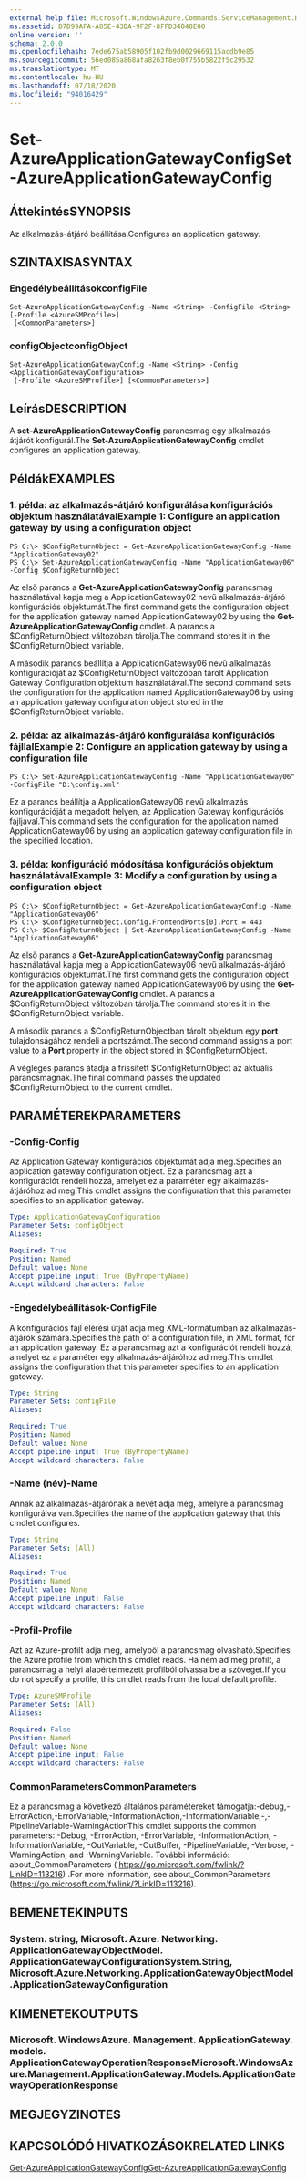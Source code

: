 ```yaml
---
external help file: Microsoft.WindowsAzure.Commands.ServiceManagement.Network.dll-Help.xml
ms.assetid: D7D99AFA-A85E-43DA-9F2F-8FFD34048E00
online version: ''
schema: 2.0.0
ms.openlocfilehash: 7ede675ab58905f102fb9d0029669115acdb9e85
ms.sourcegitcommit: 56ed085a868afa8263f8eb0f755b5822f5c29532
ms.translationtype: MT
ms.contentlocale: hu-HU
ms.lasthandoff: 07/18/2020
ms.locfileid: "94016429"
---
```

# <span data-ttu-id="36c66-101">Set-AzureApplicationGatewayConfig</span><span class="sxs-lookup"><span data-stu-id="36c66-101">Set-AzureApplicationGatewayConfig</span></span>

## <span data-ttu-id="36c66-102">Áttekintés</span><span class="sxs-lookup"><span data-stu-id="36c66-102">SYNOPSIS</span></span>
<span data-ttu-id="36c66-103">Az alkalmazás-átjáró beállítása.</span><span class="sxs-lookup"><span data-stu-id="36c66-103">Configures an application gateway.</span></span>

## <span data-ttu-id="36c66-104">SZINTAXISA</span><span class="sxs-lookup"><span data-stu-id="36c66-104">SYNTAX</span></span>

### <span data-ttu-id="36c66-105">Engedélybeállítások</span><span class="sxs-lookup"><span data-stu-id="36c66-105">configFile</span></span>
```
Set-AzureApplicationGatewayConfig -Name <String> -ConfigFile <String> [-Profile <AzureSMProfile>]
 [<CommonParameters>]
```

### <span data-ttu-id="36c66-106">configObject</span><span class="sxs-lookup"><span data-stu-id="36c66-106">configObject</span></span>
```
Set-AzureApplicationGatewayConfig -Name <String> -Config <ApplicationGatewayConfiguration>
 [-Profile <AzureSMProfile>] [<CommonParameters>]
```

## <span data-ttu-id="36c66-107">Leírás</span><span class="sxs-lookup"><span data-stu-id="36c66-107">DESCRIPTION</span></span>
<span data-ttu-id="36c66-108">A **set-AzureApplicationGatewayConfig** parancsmag egy alkalmazás-átjárót konfigurál.</span><span class="sxs-lookup"><span data-stu-id="36c66-108">The **Set-AzureApplicationGatewayConfig** cmdlet configures an application gateway.</span></span>

## <span data-ttu-id="36c66-109">Példák</span><span class="sxs-lookup"><span data-stu-id="36c66-109">EXAMPLES</span></span>

### <span data-ttu-id="36c66-110">1. példa: az alkalmazás-átjáró konfigurálása konfigurációs objektum használatával</span><span class="sxs-lookup"><span data-stu-id="36c66-110">Example 1: Configure an application gateway by using a configuration object</span></span>
```
PS C:\> $ConfigReturnObject = Get-AzureApplicationGatewayConfig -Name "ApplicationGateway02"
PS C:\> Set-AzureApplicationGatewayConfig -Name "ApplicationGateway06" -Config $ConfigReturnObject
```

<span data-ttu-id="36c66-111">Az első parancs a **Get-AzureApplicationGatewayConfig** parancsmag használatával kapja meg a ApplicationGateway02 nevű alkalmazás-átjáró konfigurációs objektumát.</span><span class="sxs-lookup"><span data-stu-id="36c66-111">The first command gets the configuration object for the application gateway named ApplicationGateway02 by using the **Get-AzureApplicationGatewayConfig** cmdlet.</span></span>
<span data-ttu-id="36c66-112">A parancs a $ConfigReturnObject változóban tárolja.</span><span class="sxs-lookup"><span data-stu-id="36c66-112">The command stores it in the $ConfigReturnObject variable.</span></span>

<span data-ttu-id="36c66-113">A második parancs beállítja a ApplicationGateway06 nevű alkalmazás konfigurációját az $ConfigReturnObject változóban tárolt Application Gateway Configuration objektum használatával.</span><span class="sxs-lookup"><span data-stu-id="36c66-113">The second command sets the configuration for the application named ApplicationGateway06 by using an application gateway configuration object stored in the $ConfigReturnObject variable.</span></span>

### <span data-ttu-id="36c66-114">2. példa: az alkalmazás-átjáró konfigurálása konfigurációs fájllal</span><span class="sxs-lookup"><span data-stu-id="36c66-114">Example 2: Configure an application gateway by using a configuration file</span></span>
```
PS C:\> Set-AzureApplicationGatewayConfig -Name "ApplicationGateway06" -ConfigFile "D:\config.xml"
```

<span data-ttu-id="36c66-115">Ez a parancs beállítja a ApplicationGateway06 nevű alkalmazás konfigurációját a megadott helyen, az Application Gateway konfigurációs fájljával.</span><span class="sxs-lookup"><span data-stu-id="36c66-115">This command sets the configuration for the application named ApplicationGateway06 by using an application gateway configuration file in the specified location.</span></span>

### <span data-ttu-id="36c66-116">3. példa: konfiguráció módosítása konfigurációs objektum használatával</span><span class="sxs-lookup"><span data-stu-id="36c66-116">Example 3: Modify a configuration by using a configuration object</span></span>
```
PS C:\> $ConfigReturnObject = Get-AzureApplicationGatewayConfig -Name "ApplicationGateway06"
PS C:\> $ConfigReturnObject.Config.FrontendPorts[0].Port = 443
PS C:\> $ConfigReturnObject | Set-AzureApplicationGatewayConfig -Name "ApplicationGateway06"
```

<span data-ttu-id="36c66-117">Az első parancs a **Get-AzureApplicationGatewayConfig** parancsmag használatával kapja meg a ApplicationGateway06 nevű alkalmazás-átjáró konfigurációs objektumát.</span><span class="sxs-lookup"><span data-stu-id="36c66-117">The first command gets the configuration object for the application gateway named ApplicationGateway06 by using the **Get-AzureApplicationGatewayConfig** cmdlet.</span></span>
<span data-ttu-id="36c66-118">A parancs a $ConfigReturnObject változóban tárolja.</span><span class="sxs-lookup"><span data-stu-id="36c66-118">The command stores it in the $ConfigReturnObject variable.</span></span>

<span data-ttu-id="36c66-119">A második parancs a $ConfigReturnObjectban tárolt objektum egy **port** tulajdonságához rendeli a portszámot.</span><span class="sxs-lookup"><span data-stu-id="36c66-119">The second command assigns a port value to a **Port** property in the object stored in $ConfigReturnObject.</span></span>

<span data-ttu-id="36c66-120">A végleges parancs átadja a frissített $ConfigReturnObject az aktuális parancsmagnak.</span><span class="sxs-lookup"><span data-stu-id="36c66-120">The final command passes the updated $ConfigReturnObject to the current cmdlet.</span></span>

## <span data-ttu-id="36c66-121">PARAMÉTEREK</span><span class="sxs-lookup"><span data-stu-id="36c66-121">PARAMETERS</span></span>

### <span data-ttu-id="36c66-122">-Config</span><span class="sxs-lookup"><span data-stu-id="36c66-122">-Config</span></span>
<span data-ttu-id="36c66-123">Az Application Gateway konfigurációs objektumát adja meg.</span><span class="sxs-lookup"><span data-stu-id="36c66-123">Specifies an application gateway configuration object.</span></span>
<span data-ttu-id="36c66-124">Ez a parancsmag azt a konfigurációt rendeli hozzá, amelyet ez a paraméter egy alkalmazás-átjáróhoz ad meg.</span><span class="sxs-lookup"><span data-stu-id="36c66-124">This cmdlet assigns the configuration that this parameter specifies to an application gateway.</span></span>

```yaml
Type: ApplicationGatewayConfiguration
Parameter Sets: configObject
Aliases: 

Required: True
Position: Named
Default value: None
Accept pipeline input: True (ByPropertyName)
Accept wildcard characters: False
```

### <span data-ttu-id="36c66-125">-Engedélybeállítások</span><span class="sxs-lookup"><span data-stu-id="36c66-125">-ConfigFile</span></span>
<span data-ttu-id="36c66-126">A konfigurációs fájl elérési útját adja meg XML-formátumban az alkalmazás-átjárók számára.</span><span class="sxs-lookup"><span data-stu-id="36c66-126">Specifies the path of a configuration file, in XML format, for an application gateway.</span></span>
<span data-ttu-id="36c66-127">Ez a parancsmag azt a konfigurációt rendeli hozzá, amelyet ez a paraméter egy alkalmazás-átjáróhoz ad meg.</span><span class="sxs-lookup"><span data-stu-id="36c66-127">This cmdlet assigns the configuration that this parameter specifies to an application gateway.</span></span>

```yaml
Type: String
Parameter Sets: configFile
Aliases: 

Required: True
Position: Named
Default value: None
Accept pipeline input: True (ByPropertyName)
Accept wildcard characters: False
```

### <span data-ttu-id="36c66-128">-Name (név)</span><span class="sxs-lookup"><span data-stu-id="36c66-128">-Name</span></span>
<span data-ttu-id="36c66-129">Annak az alkalmazás-átjárónak a nevét adja meg, amelyre a parancsmag konfigurálva van.</span><span class="sxs-lookup"><span data-stu-id="36c66-129">Specifies the name of the application gateway that this cmdlet configures.</span></span>

```yaml
Type: String
Parameter Sets: (All)
Aliases: 

Required: True
Position: Named
Default value: None
Accept pipeline input: False
Accept wildcard characters: False
```

### <span data-ttu-id="36c66-130">-Profil</span><span class="sxs-lookup"><span data-stu-id="36c66-130">-Profile</span></span>
<span data-ttu-id="36c66-131">Azt az Azure-profilt adja meg, amelyből a parancsmag olvasható.</span><span class="sxs-lookup"><span data-stu-id="36c66-131">Specifies the Azure profile from which this cmdlet reads.</span></span> <span data-ttu-id="36c66-132">Ha nem ad meg profilt, a parancsmag a helyi alapértelmezett profilból olvassa be a szöveget.</span><span class="sxs-lookup"><span data-stu-id="36c66-132">If you do not specify a profile, this cmdlet reads from the local default profile.</span></span>

```yaml
Type: AzureSMProfile
Parameter Sets: (All)
Aliases: 

Required: False
Position: Named
Default value: None
Accept pipeline input: False
Accept wildcard characters: False
```

### <span data-ttu-id="36c66-133">CommonParameters</span><span class="sxs-lookup"><span data-stu-id="36c66-133">CommonParameters</span></span>
<span data-ttu-id="36c66-134">Ez a parancsmag a következő általános paramétereket támogatja:-debug,-ErrorAction,-ErrorVariable,-InformationAction,-InformationVariable,-,-PipelineVariable-WarningAction</span><span class="sxs-lookup"><span data-stu-id="36c66-134">This cmdlet supports the common parameters: -Debug, -ErrorAction, -ErrorVariable, -InformationAction, -InformationVariable, -OutVariable, -OutBuffer, -PipelineVariable, -Verbose, -WarningAction, and -WarningVariable.</span></span> <span data-ttu-id="36c66-135">További információ: about_CommonParameters ( https://go.microsoft.com/fwlink/?LinkID=113216) .</span><span class="sxs-lookup"><span data-stu-id="36c66-135">For more information, see about_CommonParameters (https://go.microsoft.com/fwlink/?LinkID=113216).</span></span>

## <span data-ttu-id="36c66-136">BEMENETEK</span><span class="sxs-lookup"><span data-stu-id="36c66-136">INPUTS</span></span>

### <span data-ttu-id="36c66-137">System. string, Microsoft. Azure. Networking. ApplicationGatewayObjectModel. ApplicationGatewayConfiguration</span><span class="sxs-lookup"><span data-stu-id="36c66-137">System.String, Microsoft.Azure.Networking.ApplicationGatewayObjectModel.ApplicationGatewayConfiguration</span></span>

## <span data-ttu-id="36c66-138">KIMENETEK</span><span class="sxs-lookup"><span data-stu-id="36c66-138">OUTPUTS</span></span>

### <span data-ttu-id="36c66-139">Microsoft. WindowsAzure. Management. ApplicationGateway. models. ApplicationGatewayOperationResponse</span><span class="sxs-lookup"><span data-stu-id="36c66-139">Microsoft.WindowsAzure.Management.ApplicationGateway.Models.ApplicationGatewayOperationResponse</span></span>

## <span data-ttu-id="36c66-140">MEGJEGYZI</span><span class="sxs-lookup"><span data-stu-id="36c66-140">NOTES</span></span>

## <span data-ttu-id="36c66-141">KAPCSOLÓDÓ HIVATKOZÁSOK</span><span class="sxs-lookup"><span data-stu-id="36c66-141">RELATED LINKS</span></span>

[<span data-ttu-id="36c66-142">Get-AzureApplicationGatewayConfig</span><span class="sxs-lookup"><span data-stu-id="36c66-142">Get-AzureApplicationGatewayConfig</span></span>](./Get-AzureApplicationGatewayConfig.md)


